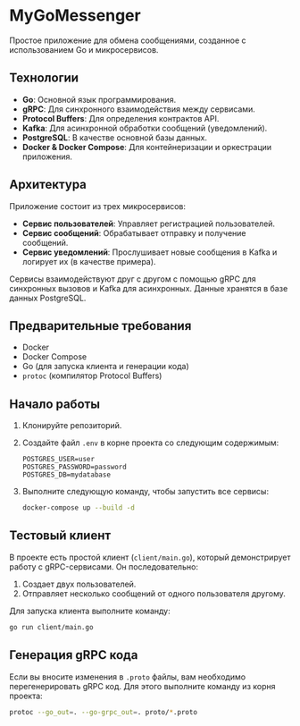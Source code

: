 # MyGoMessenger

Простое приложение для обмена сообщениями, созданное с использованием Go и микросервисов.

## Технологии

- **Go**: Основной язык программирования.
- **gRPC**: Для синхронного взаимодействия между сервисами.
- **Protocol Buffers**: Для определения контрактов API.
- **Kafka**: Для асинхронной обработки сообщений (уведомлений).
- **PostgreSQL**: В качестве основной базы данных.
- **Docker & Docker Compose**: Для контейнеризации и оркестрации приложения.

## Архитектура

Приложение состоит из трех микросервисов:

- **Сервис пользователей**: Управляет регистрацией пользователей.
- **Сервис сообщений**: Обрабатывает отправку и получение сообщений.
- **Сервис уведомлений**: Прослушивает новые сообщения в Kafka и логирует их (в качестве примера).

Сервисы взаимодействуют друг с другом с помощью gRPC для синхронных вызовов и Kafka для асинхронных. Данные хранятся в базе данных PostgreSQL.

## Предварительные требования

- Docker
- Docker Compose
- Go (для запуска клиента и генерации кода)
- `protoc` (компилятор Protocol Buffers)

## Начало работы

1.  Клонируйте репозиторий.
2.  Создайте файл `.env` в корне проекта со следующим содержимым:

    ```
    POSTGRES_USER=user
    POSTGRES_PASSWORD=password
    POSTGRES_DB=mydatabase
    ```

3.  Выполните следующую команду, чтобы запустить все сервисы:

    ```bash
    docker-compose up --build -d
    ```

## Тестовый клиент

В проекте есть простой клиент (`client/main.go`), который демонстрирует работу с gRPC-сервисами. Он последовательно:
1. Создает двух пользователей.
2. Отправляет несколько сообщений от одного пользователя другому.

Для запуска клиента выполните команду:
```bash
go run client/main.go
```

## Генерация gRPC кода

Если вы вносите изменения в `.proto` файлы, вам необходимо перегенерировать gRPC код. Для этого выполните команду из корня проекта:

```bash
protoc --go_out=. --go-grpc_out=. proto/*.proto
```